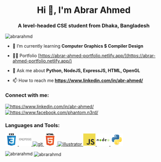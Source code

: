 <h1 align="center">Hi 👋, I'm Abrar Ahmed</h1>
<h3 align="center">A level-headed CSE student from Dhaka, Bangladesh</h3>

<p align="left"> <img src="https://komarev.com/ghpvc/?username=abrarahmd&label=Profile%20views&color=0e75b6&style=flat" alt="abrarahmd" /> </p>

- 🌱 I’m currently learning **Computer Graphics $ Compiler Design**

- 👨‍💻 Portfolio [https://abrar-ahmed-portfolio.netlify.app/](https://abrar-ahmed-portfolio.netlify.app/)

- 💬 Ask me about **Python, NodeJS, ExpressJS, HTML, OpenGL**

- 📫 How to reach me **https://www.linkedin.com/in/abr-ahmed/**

<h3 align="left">Connect with me:</h3>
<p align="left">
<a href="https://linkedin.com/in/https://www.linkedin.com/in/abr-ahmed/" target="blank"><img align="center" src="https://raw.githubusercontent.com/rahuldkjain/github-profile-readme-generator/master/src/images/icons/Social/linked-in-alt.svg" alt="https://www.linkedin.com/in/abr-ahmed/" height="30" width="40" /></a>
<a href="https://fb.com/https://www.facebook.com/phantom.n3rd/" target="blank"><img align="center" src="https://raw.githubusercontent.com/rahuldkjain/github-profile-readme-generator/master/src/images/icons/Social/facebook.svg" alt="https://www.facebook.com/phantom.n3rd/" height="30" width="40" /></a>
</p>

<h3 align="left">Languages and Tools:</h3>
<p align="left"> <a href="https://www.w3schools.com/css/" target="_blank" rel="noreferrer"> <img src="https://raw.githubusercontent.com/devicons/devicon/master/icons/css3/css3-original-wordmark.svg" alt="css3" width="40" height="40"/> </a> <a href="https://expressjs.com" target="_blank" rel="noreferrer"> <img src="https://raw.githubusercontent.com/devicons/devicon/master/icons/express/express-original-wordmark.svg" alt="express" width="40" height="40"/> </a> <a href="https://git-scm.com/" target="_blank" rel="noreferrer"> <img src="https://www.vectorlogo.zone/logos/git-scm/git-scm-icon.svg" alt="git" width="40" height="40"/> </a> <a href="https://www.w3.org/html/" target="_blank" rel="noreferrer"> <img src="https://raw.githubusercontent.com/devicons/devicon/master/icons/html5/html5-original-wordmark.svg" alt="html5" width="40" height="40"/> </a> <a href="https://www.adobe.com/in/products/illustrator.html" target="_blank" rel="noreferrer"> <img src="https://www.vectorlogo.zone/logos/adobe_illustrator/adobe_illustrator-icon.svg" alt="illustrator" width="40" height="40"/> </a> <a href="https://developer.mozilla.org/en-US/docs/Web/JavaScript" target="_blank" rel="noreferrer"> <img src="https://raw.githubusercontent.com/devicons/devicon/master/icons/javascript/javascript-original.svg" alt="javascript" width="40" height="40"/> </a> <a href="https://nodejs.org" target="_blank" rel="noreferrer"> <img src="https://raw.githubusercontent.com/devicons/devicon/master/icons/nodejs/nodejs-original-wordmark.svg" alt="nodejs" width="40" height="40"/> </a> <a href="https://www.python.org" target="_blank" rel="noreferrer"> <img src="https://raw.githubusercontent.com/devicons/devicon/master/icons/python/python-original.svg" alt="python" width="40" height="40"/> </a> </p>

<p><img align="left" src="https://github-readme-stats.vercel.app/api/top-langs?username=abrarahmd&show_icons=true&locale=en&layout=compact" alt="abrarahmd" /></p>

<p>&nbsp;<img align="center" src="https://github-readme-stats.vercel.app/api?username=abrarahmd&show_icons=true&locale=en" alt="abrarahmd" /></p>
